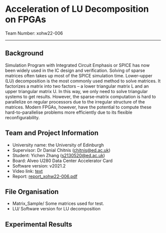 # Acceleration of LU Decomposition on FPGAs

Team Number: xohw22-006
***

## Background
Simulation Program with Integrated Circuit Emphasis or SPICE has now been widely used in the IC design and verification. Solving of sparse matrices often takes up most of the SPICE simulation time. Lower–upper (LU) decomposition is the most commonly used method to solve matrices. It factorizes a matrix into two factors – a lower triangular matrix L and an upper triangular matrix U. In this way, we only need to solve triangular systems to get results. However, the sparse-matrix computation is hard to parallelize on regular processors due to the irregular structure of the matrices. Modern FPGAs, however, have the potential to compute these hard-to-parallelise problems more efficiently due to its flexible reconfigurability.

## Team and Project Information
- University name: the University of Edinburgh
- Supervisor: Dr Danial Chitnis ([chitnis@ed.ac.uk]((mailto:chitnis@ed.ac.uk)))
- Student: Yichen Zhang ([s2130520@ed.ac.uk](mailto:s2130520@ed.ac.uk))
- Board: Alveo U280 Data Center Accelerator Card
- Software version: v2021.2
- Video link: [text](https://)
- Report: [report_xohw22-006.pdf](../Documents/xohw/out/report_xohw22-006.pdf)

## File Organisation
- Matrix_Sample/
  Some matrices used for test.
- LU/
  Software version for LU decomposition

## Experimental Results
